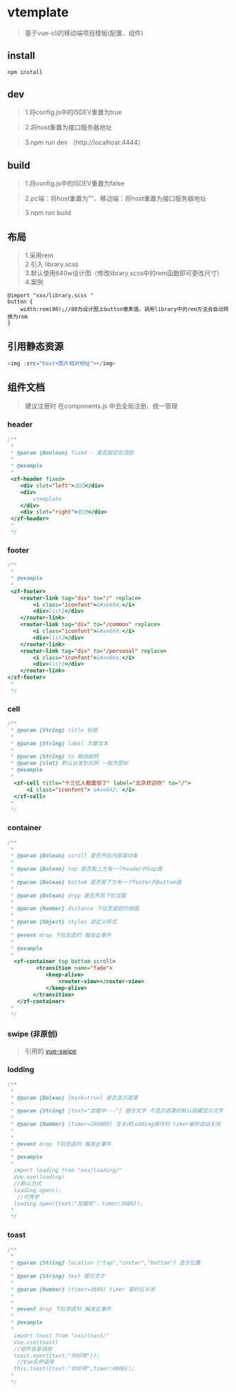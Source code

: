 # vtemplate

> 基于vue-cli的移动端项目模板(配置、组件)

## install

``` bash
npm install
```
## dev

> 1.将config.js中的ISDEV重置为true <br/>

> 2.将host重置为接口服务器地址 <br/>

> 3.npm run dev （http://localhost:4444） 

## build

> 1.将config.js中的ISDEV重置为false <br/>

> 2.pc端：将host重置为""、移动端：将host重置为接口服务器地址 <br/>

> 3.npm run build <br/>


## 布局
> 1.采用rem  <br/>
> 2.引入 library.scss   <br/>
> 3.默认使用640w设计图（修改library.scss中的rem函数即可更改尺寸）  <br/>
> 4.案例  <br/>
```
@import "xxx/library.scss "
button {
    width:rem(80);//80为设计图上button像素值，调用library中的rem方法会自动转换为rem
}
```

## 引用静态资源

``` javascript
<img :src="host+图片相对地址"></img>

```
## 组件文档

> 建议注册时 在components.js 中去全局注册、统一管理

### header
``` javascript
/**
 * 
 * @param {Boolean} fixed - 是否固定在顶部
 *
 * @example
 *
 <zf-header fixed>
    <div slot="left">返回</div>
    <div>
        vtemplate
    </div>
    <div slot="right">前进</div>
 </zf-header>
 *
 */

```

### footer
``` javascript
/**
 *
 * @example 
 *
 <zf-footer>
    <router-link tag="div" to="/" replace>
        <i class="iconfont">&#xe604;</i>
        <div>list1</div>
    </router-link>
    <router-link tag="div" to="/common" replace>
        <i class="iconfont">&#xe669;</i>
        <div>list2</div>
    </router-link>
    <router-link tag="div" to="/personal" replace>
        <i class="iconfont">&#xe66e;</i>
        <div>list3</div>
    </router-link>
</zf-footer>
 *
 */

```
### cell
``` javascript
/**
 * @param {String} title 标题
 *
 * @param {String} label 次要文本
 *
 * @param {String} to 路由跳转
 * @param {slot} 默认分发到右侧 一般为图标
 * @example 
 *
  <zf-cell title="十三亿人都震惊了" label="北京欢迎你" to="/">
      <i class="iconfont"> &#xe642; </i>
  </zf-cell>
 *
 */

```

### container
``` javascript
/**
 *
 * @param {Bolean} scroll 是否开启内部滚动条
 *
 * @param {Bolean} top 是否距上方有一个header的top值
 *
 * @param {Bolean} bottom 是否距下方有一个footer的bottom值
 *
 * @param {Bolean} drop 是否开启下拉加载
 *
 * @param {Number} distance 下拉至底部的阀值
 *
 * @param {Object} styles 自定义样式
 *
 * @event drop 下拉到底时 触发此事件 
 *
 * @example
 *
  <zf-container top bottom scroll>
         <transition name="fade">
            <keep-alive>
                <router-view></router-view>
            </keep-alive>
        </transition>
   </zf-container>
 *
 */

```
### swipe (非原创)
> 引用的 [vue-swipe](https://github.com/ElemeFE/vue-swipe)

### lodding
``` javascript
/**
 *
 * @param {Bolean} [mask=true] 是否显示遮罩
 *
 * @param {String} [text="加载中···"] 提示文字 不显示遮罩时默认隐藏显示文字
 *
 * @param {Number} [timer=100000] 无关闭lodding操作时 timer毫秒自动关闭
 *
 *
 * @event drop 下拉到底时 触发此事件 
 *
 * @example
 *
  import loading from "xxx/loading/"
  Vue.use(loading)
  //默认方式
  loading.open();
   //可传参
  loading.open({text:"加载呢"，timer:3000});
 *
 */

```
### toast
``` javascript
/**
 *
 * @param {String} location ["top","center","bottom"] 显示位置
 *
 * @param {String} text 提示文字 
 *
 * @param {Number} [timer=3000] timer 毫秒后关闭
 *
 *
 * @event drop 下拉到底时 触发此事件 
 *
 * @example
 *
  import toast from "xxx/toast/"
  Vue.use(toast)
  //组件自身调用
  toast.open({text:"你好啊"});
   //Vue实例调用
  this.toast({text:"你好啊",timer:4000});
 *
 */

```
